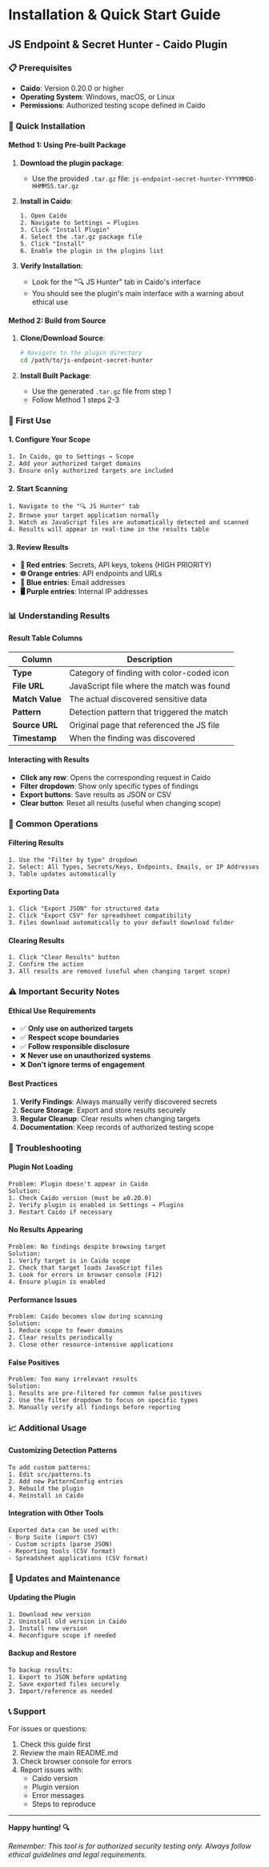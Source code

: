 # Installation & Quick Start Guide

## JS Endpoint & Secret Hunter - Caido Plugin

### 📋 Prerequisites

- **Caido**: Version 0.20.0 or higher
- **Operating System**: Windows, macOS, or Linux
- **Permissions**: Authorized testing scope defined in Caido

### 🚀 Quick Installation

#### Method 1: Using Pre-built Package

1. **Download the plugin package**:
   - Use the provided `.tar.gz` file: `js-endpoint-secret-hunter-YYYYMMDD-HHMMSS.tar.gz`

2. **Install in Caido**:
   ```
   1. Open Caido
   2. Navigate to Settings → Plugins
   3. Click "Install Plugin"
   4. Select the .tar.gz package file
   5. Click "Install"
   6. Enable the plugin in the plugins list
   ```

3. **Verify Installation**:
   - Look for the "🔍 JS Hunter" tab in Caido's interface
   - You should see the plugin's main interface with a warning about ethical use

#### Method 2: Build from Source

1. **Clone/Download Source**:
   ```bash
   # Navigate to the plugin directory
   cd /path/to/js-endpoint-secret-hunter
   ```

2. **Install Built Package**:
   - Use the generated `.tar.gz` file from step 1
   - Follow Method 1 steps 2-3

### 🎯 First Use

#### 1. Configure Your Scope
```
1. In Caido, go to Settings → Scope
2. Add your authorized target domains
3. Ensure only authorized targets are included
```

#### 2. Start Scanning
```
1. Navigate to the "🔍 JS Hunter" tab
2. Browse your target application normally
3. Watch as JavaScript files are automatically detected and scanned
4. Results will appear in real-time in the results table
```

#### 3. Review Results
- **🔑 Red entries**: Secrets, API keys, tokens (HIGH PRIORITY)
- **🌐 Orange entries**: API endpoints and URLs
- **📧 Blue entries**: Email addresses
- **🖥️ Purple entries**: Internal IP addresses

### 📊 Understanding Results

#### Result Table Columns
| Column | Description |
|--------|-------------|
| **Type** | Category of finding with color-coded icon |
| **File URL** | JavaScript file where the match was found |
| **Match Value** | The actual discovered sensitive data |
| **Pattern** | Detection pattern that triggered the match |
| **Source URL** | Original page that referenced the JS file |
| **Timestamp** | When the finding was discovered |

#### Interacting with Results
- **Click any row**: Opens the corresponding request in Caido
- **Filter dropdown**: Show only specific types of findings
- **Export buttons**: Save results as JSON or CSV
- **Clear button**: Reset all results (useful when changing scope)

### 🔧 Common Operations

#### Filtering Results
```
1. Use the "Filter by type" dropdown
2. Select: All Types, Secrets/Keys, Endpoints, Emails, or IP Addresses
3. Table updates automatically
```

#### Exporting Data
```
1. Click "Export JSON" for structured data
2. Click "Export CSV" for spreadsheet compatibility
3. Files download automatically to your default download folder
```

#### Clearing Results
```
1. Click "Clear Results" button
2. Confirm the action
3. All results are removed (useful when changing target scope)
```

### ⚠️ Important Security Notes

#### Ethical Use Requirements
- ✅ **Only use on authorized targets**
- ✅ **Respect scope boundaries**
- ✅ **Follow responsible disclosure**
- ❌ **Never use on unauthorized systems**
- ❌ **Don't ignore terms of engagement**

#### Best Practices
1. **Verify Findings**: Always manually verify discovered secrets
2. **Secure Storage**: Export and store results securely
3. **Regular Cleanup**: Clear results when changing targets
4. **Documentation**: Keep records of authorized testing scope

### 🐛 Troubleshooting

#### Plugin Not Loading
```
Problem: Plugin doesn't appear in Caido
Solution:
1. Check Caido version (must be ≥0.20.0)
2. Verify plugin is enabled in Settings → Plugins
3. Restart Caido if necessary
```

#### No Results Appearing
```
Problem: No findings despite browsing target
Solution:
1. Verify target is in Caido scope
2. Check that target loads JavaScript files
3. Look for errors in browser console (F12)
4. Ensure plugin is enabled
```

#### Performance Issues
```
Problem: Caido becomes slow during scanning
Solution:
1. Reduce scope to fewer domains
2. Clear results periodically
3. Close other resource-intensive applications
```

#### False Positives
```
Problem: Too many irrelevant results
Solution:
1. Results are pre-filtered for common false positives
2. Use the filter dropdown to focus on specific types
3. Manually verify all findings before reporting
```

### 📈 Additional Usage

#### Customizing Detection Patterns
```
To add custom patterns:
1. Edit src/patterns.ts
2. Add new PatternConfig entries
3. Rebuild the plugin
4. Reinstall in Caido
```

#### Integration with Other Tools
```
Exported data can be used with:
- Burp Suite (import CSV)
- Custom scripts (parse JSON)
- Reporting tools (CSV format)
- Spreadsheet applications (CSV format)
```

### 🔄 Updates and Maintenance

#### Updating the Plugin
```
1. Download new version
2. Uninstall old version in Caido
3. Install new version
4. Reconfigure scope if needed
```

#### Backup and Restore
```
To backup results:
1. Export to JSON before updating
2. Save exported files securely
3. Import/reference as needed
```

### 📞 Support

For issues or questions:
1. Check this guide first
2. Review the main README.md
3. Check browser console for errors
4. Report issues with:
   - Caido version
   - Plugin version
   - Error messages
   - Steps to reproduce

---

**Happy hunting! 🔍**

*Remember: This tool is for authorized security testing only. Always follow ethical guidelines and legal requirements.*